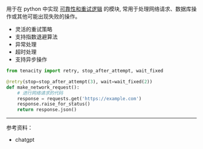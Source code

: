 
用于在 python 中实现 <u>可靠性和重试逻辑</u> 的模块, 常用于处理网络请求、数据库操作或其他可能出现失败的操作。


- 灵活的重试策略
- 支持指数退避算法
- 异常处理
- 超时处理
- 支持异步操作




```python
from tenacity import retry, stop_after_attempt, wait_fixed

@retry(stop=stop_after_attempt(3), wait=wait_fixed(2))
def make_network_request():
    # 进行网络请求的代码
    response = requests.get('https://example.com')
    response.raise_for_status()
    return response.json()
```


----------

参考资料：
- chatgpt